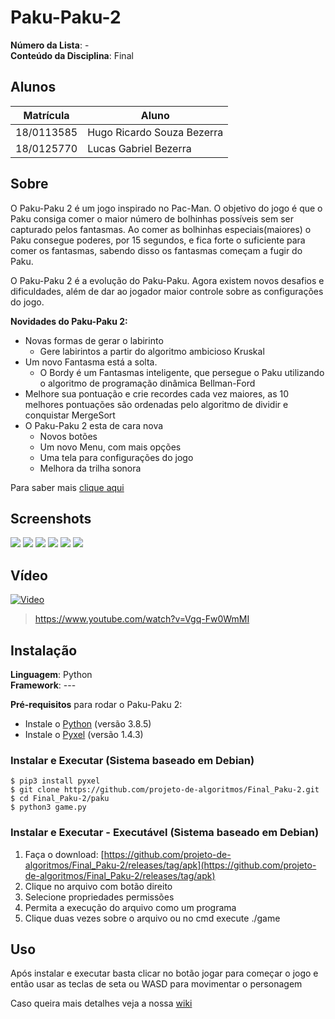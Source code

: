 # Paku-Paku-2

**Número da Lista**: -<br>
**Conteúdo da Disciplina**: Final<br>

## Alunos
|Matrícula | Aluno |
| -- | -- |
| 18/0113585 | Hugo Ricardo Souza Bezerra |
| 18/0125770 | Lucas Gabriel Bezerra      |

## Sobre 
O Paku-Paku 2 é um jogo inspirado no Pac-Man. O objetivo do jogo é que o Paku consiga comer o maior número de bolhinhas possíveis sem ser capturado pelos fantasmas. Ao comer as bolhinhas especiais(maiores) o Paku consegue poderes, por 15 segundos, e fica forte o suficiente para comer os fantasmas, sabendo disso os fantasmas começam a fugir do Paku.

O Paku-Paku 2 é a evolução do Paku-Paku. Agora existem novos desafios e dificuldades, além de dar ao jogador maior controle sobre as configurações do jogo.

**Novidades do Paku-Paku 2:**
- Novas formas de gerar o labirinto 
    - Gere labirintos a partir do algoritmo ambicioso Kruskal
- Um novo Fantasma está a solta.
    - O Bordy é um Fantasmas inteligente, que persegue o Paku utilizando o algoritmo de programação dinâmica Bellman-Ford
- Melhore sua pontuação e crie recordes cada vez maiores, as 10 melhores pontuações são ordenadas pelo algoritmo de dividir e conquistar MergeSort
- O Paku-Paku 2 esta de cara nova
    - Novos botões
    - Um novo Menu, com mais opções
    - Uma tela para configurações do jogo
    - Melhora da trilha sonora

Para saber mais [clique aqui](https://projeto-de-algoritmos.github.io/Final_Paku-2/)

## Screenshots

![](https://i.imgur.com/1guR11m.gif)
![](https://i.imgur.com/1gSXT6l.png)
![](https://i.imgur.com/wBM6VRE.png)
![](https://i.imgur.com/GezBm8X.png)
![](https://i.imgur.com/d3f4BLT.png)
![](https://i.imgur.com/RFYafQp.png)

## Vídeo

[![Video](https://img.youtube.com/vi/Vgq-Fw0WmMI/0.jpg)](https://www.youtube.com/watch?v=Vgq-Fw0WmMI)

> https://www.youtube.com/watch?v=Vgq-Fw0WmMI

## Instalação 
**Linguagem**: Python<br>
**Framework**: --- <br>

**Pré-requisitos** para rodar o Paku-Paku 2:
* Instale o [Python](https://www.python.org/downloads/) (versão 3.8.5)
* Instale o [Pyxel](https://github.com/kitao/pyxel/blob/master/README.pt.md) (versão 1.4.3)

### Instalar e Executar (Sistema baseado em Debian)

    $ pip3 install pyxel 
    $ git clone https://github.com/projeto-de-algoritmos/Final_Paku-2.git
    $ cd Final_Paku-2/paku
    $ python3 game.py

### Instalar e Executar - Executável (Sistema baseado em Debian)

1. Faça o download: [https://github.com/projeto-de-algoritmos/Final_Paku-2/releases/tag/apk](https://github.com/projeto-de-algoritmos/Final_Paku-2/releases/tag/apk)
2. Clique no arquivo com botão direito
3. Selecione propriedades permissões
4. Permita a execução do arquivo como um programa
5. Clique duas vezes sobre o arquivo ou no cmd execute ./game

## Uso 

Após instalar e executar basta clicar no botão jogar para começar o jogo e então usar as teclas de seta ou WASD para movimentar o personagem  

Caso queira mais detalhes veja a nossa [wiki](https://projeto-de-algoritmos.github.io/Final_Paku-2/)

